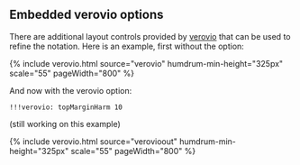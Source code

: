 

## Embedded verovio options ##

There are additional layout controls provided by <a href="https://verovio.org" target="_blank">verovio</a>
that can be used to refine the notation.  Here is an example, first without the option:

{% include verovio.html
	source="verovio"
	humdrum-min-height="325px"
	scale="55"
	pageWidth="800"
%}
<script type="application/x-humdrum" id="verovio">
**kern	**deg	**deg	**deg	**deg
*clefG2	*	*fs:75%	*fs:130%	*fs:100%
*M4/4	*	*circle	*	*box
*k[]	*	*	*	*
*C:	*C:	*C:	*C:	*C:
=1	=1	=1	=1	=1
4c	1	1	1	1
4d	2	2	2	2
4e	3	3	3	3
4f	4	4	4	4
*	*	*	*	*fs:50%
4g	5	5	5	5
4a	6	6	6	6
*	*	*	*	*fs:200%
4b	7	7	7	7
4cc	1	1	1	1
=	=	=	=	=
*-	*-	*-	*-	*-
</script>


And now with the verovio option:

```
!!!verovio: topMarginHarm 10
```

(still working on this example)

{% include verovio.html
	source="verovioout"
	humdrum-min-height="325px"
	scale="55"
	pageWidth="800"
%}
<script type="application/x-humdrum" id="verovioout">
!!!verovio: topMarginHarm 10
**kern	**deg	**deg	**deg	**deg
*clefG2	*	*fs:75%	*fs:130%	*fs:100%
*M4/4	*	*circle	*	*box
*k[]	*	*	*	*
*C:	*C:	*C:	*C:	*C:
=1	=1	=1	=1	=1
4c	1	1	1	1
4d	2	2	2	2
4e	3	3	3	3
4f	4	4	4	4
*	*	*	*	*fs:50%
4g	5	5	5	5
4a	6	6	6	6
*	*	*	*	*fs:200%
4b	7	7	7	7
4cc	1	1	1	1
=	=	=	=	=
*-	*-	*-	*-	*-
</script>
